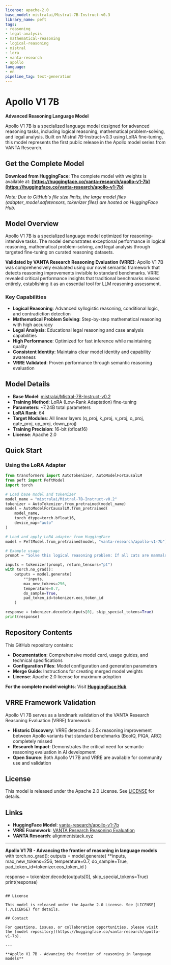 ```yaml
---
license: apache-2.0
base_model: mistralai/Mistral-7B-Instruct-v0.3
library_name: peft
tags:
- reasoning
- legal-analysis
- mathematical-reasoning
- logical-reasoning
- mistral
- lora
- vanta-research
- apollo
language:
- en
pipeline_tag: text-generation
---
```


# Apollo V1 7B

**Advanced Reasoning Language Model**

Apollo V1 7B is a specialized language model designed for advanced reasoning tasks, including logical reasoning, mathematical problem-solving, and legal analysis. Built on Mistral 7B-Instruct-v0.3 using LoRA fine-tuning, this model represents the first public release in the Apollo model series from VANTA Research.

## **Get the Complete Model**

**Download from HuggingFace**: The complete model with weights is available at:
**[https://huggingface.co/vanta-research/apollo-v1-7b](https://huggingface.co/vanta-research/apollo-v1-7b)**

*Note: Due to GitHub's file size limits, the large model files (adapter_model.safetensors, tokenizer files) are hosted on HuggingFace Hub.*

## Model Overview

Apollo V1 7B is a specialized language model optimized for reasoning-intensive tasks. The model demonstrates exceptional performance in logical reasoning, mathematical problem-solving, and legal analysis through targeted fine-tuning on curated reasoning datasets.

**Validated by VANTA Research Reasoning Evaluation (VRRE)**: Apollo V1 7B was comprehensively evaluated using our novel semantic framework that detects reasoning improvements invisible to standard benchmarks. VRRE revealed critical performance insights that traditional benchmarks missed entirely, establishing it as an essential tool for LLM reasoning assessment.

### Key Capabilities

- **Logical Reasoning**: Advanced syllogistic reasoning, conditional logic, and contradiction detection
- **Mathematical Problem Solving**: Step-by-step mathematical reasoning with high accuracy
- **Legal Analysis**: Educational legal reasoning and case analysis capabilities
- **High Performance**: Optimized for fast inference while maintaining quality
- **Consistent Identity**: Maintains clear model identity and capability awareness
- **VRRE Validated**: Proven performance through semantic reasoning evaluation

## Model Details

- **Base Model**: [mistralai/Mistral-7B-Instruct-v0.2](https://huggingface.co/mistralai/Mistral-7B-Instruct-v0.2)
- **Training Method**: LoRA (Low-Rank Adaptation) fine-tuning
- **Parameters**: ~7.24B total parameters
- **LoRA Rank**: 64
- **Target Modules**: All linear layers (q_proj, k_proj, v_proj, o_proj, gate_proj, up_proj, down_proj)
- **Training Precision**: 16-bit (bfloat16)
- **License**: Apache 2.0

## Quick Start

### Using the LoRA Adapter

```python
from transformers import AutoTokenizer, AutoModelForCausalLM
from peft import PeftModel
import torch

# Load base model and tokenizer
model_name = "mistralai/Mistral-7B-Instruct-v0.2"
tokenizer = AutoTokenizer.from_pretrained(model_name)
model = AutoModelForCausalLM.from_pretrained(
    model_name,
    torch_dtype=torch.bfloat16,
    device_map="auto"
)

# Load and apply LoRA adapter from HuggingFace
model = PeftModel.from_pretrained(model, "vanta-research/apollo-v1-7b")

# Example usage
prompt = "Solve this logical reasoning problem: If all cats are mammals, and Fluffy is a cat, what can we conclude about Fluffy?"

inputs = tokenizer(prompt, return_tensors="pt")
with torch.no_grad():
    outputs = model.generate(
        **inputs,
        max_new_tokens=256,
        temperature=0.7,
        do_sample=True,
        pad_token_id=tokenizer.eos_token_id
    )

response = tokenizer.decode(outputs[0], skip_special_tokens=True)
print(response)
```

## Repository Contents

This GitHub repository contains:
- **Documentation**: Comprehensive model card, usage guides, and technical specifications
- **Configuration Files**: Model configuration and generation parameters
- **Merge Guide**: Instructions for creating merged model weights
- **License**: Apache 2.0 license for maximum adoption

**For the complete model weights**: Visit **[HuggingFace Hub](https://huggingface.co/vanta-research/apollo-v1-7b)**

## VRRE Framework Validation

Apollo V1 7B serves as a landmark validation of the VANTA Research Reasoning Evaluation (VRRE) framework:

- **Historic Discovery**: VRRE detected a 2.5x reasoning improvement between Apollo variants that standard benchmarks (BoolQ, PIQA, ARC) completely missed
- **Research Impact**: Demonstrates the critical need for semantic reasoning evaluation in AI development
- **Open Source**: Both Apollo V1 7B and VRRE are available for community use and validation

## License

This model is released under the Apache 2.0 License. See [LICENSE](./LICENSE) for details.

## Links

- **HuggingFace Model**: [vanta-research/apollo-v1-7b](https://huggingface.co/vanta-research/apollo-v1-7b)
- **VRRE Framework**: [VANTA Research Reasoning Evaluation](https://github.com/vanta-research/reasoning-evaluation)
- **VANTA Research**: [alignmentstack.xyz](https://alignmentstack.xyz)

---

**Apollo V1 7B - Advancing the frontier of reasoning in language models**
with torch.no_grad():
    outputs = model.generate(
        **inputs,
        max_new_tokens=256,
        temperature=0.7,
        do_sample=True,
        pad_token_id=tokenizer.eos_token_id
    )

response = tokenizer.decode(outputs[0], skip_special_tokens=True)
print(response)
```

## License

This model is released under the Apache 2.0 License. See [LICENSE](./LICENSE) for details.

## Contact

For questions, issues, or collaboration opportunities, please visit the [model repository](https://huggingface.co/vanta-research/apollo-v1-7b).

---

**Apollo V1 7B - Advancing the frontier of reasoning in language models**
